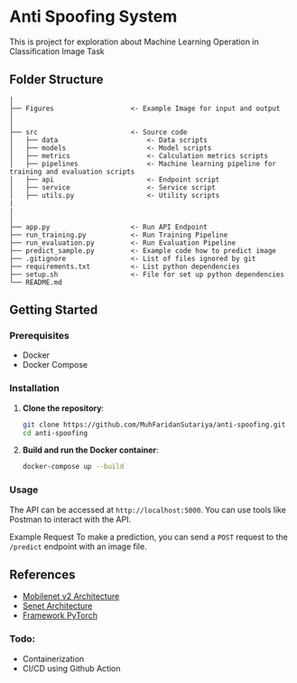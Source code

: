 # Anti Spoofing System
This is project for exploration about Machine Learning Operation in Classification Image Task

## Folder Structure
```
│
├── Figures                   <- Example Image for input and output
│
│
├── src                       <- Source code
│   ├── data                      <- Data scripts
│   ├── models                    <- Model scripts
│   ├── metrics                   <- Calculation metrics scripts
│   ├── pipelines                 <- Machine learning pipeline for training and evaluation scripts
│   ├── api                       <- Endpoint script
│   ├── service                   <- Service script
│   ├── utils.py                  <- Utility scripts
|
|
│
├── app.py                    <- Run API Endpoint
├── run_training.py           <- Run Training Pipeline
├── run_evaluation.py         <- Run Evaluation Pipeline
├── predict_sample.py         <- Example code how to predict image
├── .gitignore                <- List of files ignored by git
├── requirements.txt          <- List python dependencies
├── setup.sh                  <- File for set up python dependencies
└── README.md
```
## Getting Started

### Prerequisites
- Docker
- Docker Compose

### Installation

1. **Clone the repository**:
   ```bash
   git clone https://github.com/MuhFaridanSutariya/anti-spoofing.git
   cd anti-spoofing
2. <b> Build and run the Docker container</b>:
    ```bash
    docker-compose up --build

### Usage

The API can be accessed at `http://localhost:5000`. You can use tools like Postman to interact with the API.

Example Request
To make a prediction, you can send a `POST` request to the `/predict` endpoint with an image file.

## References
- [Mobilenet v2 Architecture](https://github.com/tonylins/pytorch-mobilenet-v2)
- [Senet Architecture](https://github.com/moskomule/senet.pytorch)
- [Framework PyTorch](https://lightning.ai/docs/pytorch/stable/common/lightning_module.html)

### Todo:
- Containerization
- CI/CD using Github Action
